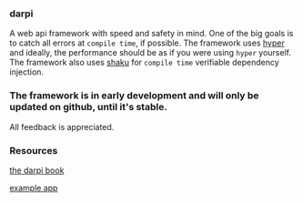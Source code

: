 ### darpi

A web api framework with speed and safety in mind.
One of the big goals is to catch all errors at `compile time`, if possible.
The framework uses [hyper](https://github.com/hyperium/hyper) and ideally, the performance should be as if you were using `hyper` yourself.
The framework also uses [shaku](https://github.com/Mcat12/shaku) for `compile time` verifiable dependency injection.

### The framework is in early development and will only be updated on github, until it's stable.
All feedback is appreciated.

### Resources

[the darpi book](https://darpi-rs.github.io/book/)

[example app](https://github.com/darpi-rs/example-heroku-darpi)
